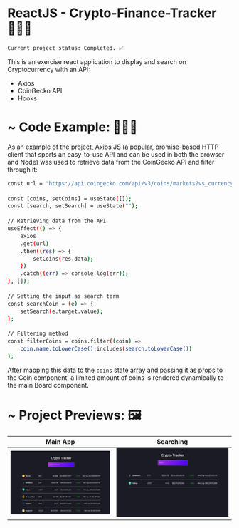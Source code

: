 # ReactJS - Crypto-Finance-Tracker 🧑🏽‍💻

```sh 
Current project status: Completed. ✅  
```

This is an exercise react application to display and search on Cryptocurrency with an API:
  - Axios
  - CoinGecko API
  - Hooks

# ~ Code Example: 👨🏿‍💻 

As an example of the project, Axios JS (a popular, promise-based HTTP client that sports an easy-to-use API and can be used in both the browser and Node) was used to retrieve data from the CoinGecko API and filter through it:

```sh
const url = "https://api.coingecko.com/api/v3/coins/markets?vs_currency=usd&order=market_cap_desc&per_page=100&page=1&sparkline=false";

const [coins, setCoins] = useState([]);
const [search, setSearch] = useState("");

// Retrieving data from the API
useEffect(() => {
    axios
    .get(url)
    .then((res) => {
        setCoins(res.data);
    })
    .catch((err) => console.log(err));
}, []);

// Setting the input as search term
const searchCoin = (e) => {
    setSearch(e.target.value);
};

// Filtering method
const filterCoins = coins.filter((coin) =>
    coin.name.toLowerCase().includes(search.toLowerCase())
);
```

After mapping this data to the `coins` state array and passing it as props to the Coin component, a limited amount of coins is rendered dynamically to the main Board component.

# ~ Project Previews: 🖼️ 

Main App |  Searching |
|:-----------:|:-----------:|
![](1st_preview.png) | ![](2nd_preview.png) |